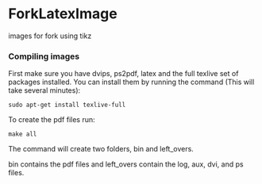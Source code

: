 # ForkLatexImage
images for fork using tikz

### Compiling images
First make sure you have dvips, ps2pdf, latex and the full texlive set of packages installed. You can install them by running the command (This will take several minutes):
```
sudo apt-get install texlive-full
```

To create the pdf files run:
```
make all
```

The command will create two folders, bin and left_overs.

bin contains the pdf files and left_overs contain the log, aux, dvi, and ps files.
